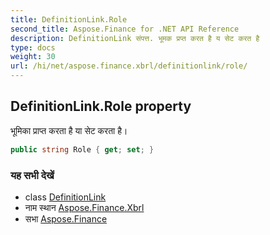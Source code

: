 ```yaml
---
title: DefinitionLink.Role
second_title: Aspose.Finance for .NET API Reference
description: DefinitionLink संपत्त. भूमक प्रप्त करत है य सेट करत है
type: docs
weight: 30
url: /hi/net/aspose.finance.xbrl/definitionlink/role/
---
```

## DefinitionLink.Role property

भूमिका प्राप्त करता है या सेट करता है।

```csharp
public string Role { get; set; }
```

### यह सभी देखें

* class [DefinitionLink](../)
* नाम स्थान [Aspose.Finance.Xbrl](../../definitionlink/)
* सभा [Aspose.Finance](../../../)



